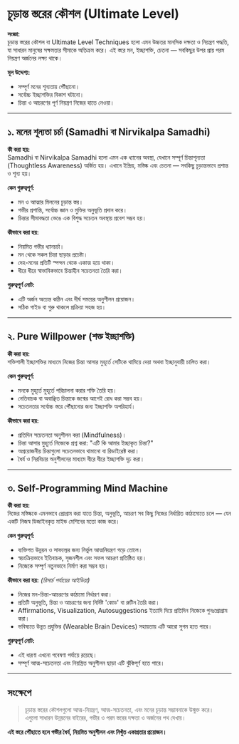 # চূড়ান্ত স্তরের কৌশল (Ultimate Level)

**সংজ্ঞা:**  
চূড়ান্ত স্তরের কৌশল বা Ultimate Level Techniques হলো এমন উচ্চতর মানসিক দক্ষতা ও নিয়ন্ত্রণ পদ্ধতি, যা সাধারন মানুষের সক্ষমতার সীমাকে অতিক্রম করে। এই স্তরে মন, ইচ্ছাশক্তি, চেতনা — সবকিছুর উপর প্রায় পরম নিয়ন্ত্রণ অর্জনের লক্ষ্য থাকে।

**মূল উদ্দেশ্য:**  
- সম্পূর্ণ মনের শূন্যতায় পৌঁছানো।  
- সর্বোচ্চ ইচ্ছাশক্তির বিকাশ ঘটানো।  
- চিন্তা ও আচরণের পূর্ণ নিয়ন্ত্রণ নিজের হাতে নেওয়া।  

---

## ১. মনের শূন্যতা চর্চা (Samadhi বা Nirvikalpa Samadhi)

**কী করা হয়:**  
Samadhi বা Nirvikalpa Samadhi হলো এমন এক ধ্যানের অবস্থা, যেখানে সম্পূর্ণ চিন্তাশূন্যতা (Thoughtless Awareness) অর্জিত হয়। এখানে ইন্দ্রিয়, মস্তিষ্ক এবং চেতনা — সবকিছু চূড়ান্তভাবে প্রশান্ত ও শূন্য হয়।

**কেন গুরুত্বপূর্ণ:**  
- মন ও আত্মার মিলনের চূড়ান্ত স্তর।  
- গভীর প্রশান্তি, সর্বোচ্চ জ্ঞান ও মুক্তির অনুভূতি প্রদান করে।  
- চিন্তার সীমাবদ্ধতা ভেঙে এক বিশুদ্ধ সচেতন অবস্থায় প্রবেশ সম্ভব হয়।

**কীভাবে করা হয়:**  
- নিয়মিত গভীর ধ্যানচর্চা।  
- মন থেকে সকল চিন্তা ছাড়ার প্রচেষ্টা।  
- দেহ-মনের প্রতিটি স্পন্দন থেকে একাত্ম হয়ে থাকা।  
- ধীরে ধীরে স্বাভাবিকভাবে চিন্তাহীন সচেতনতা তৈরি করা।

**গুরুত্বপূর্ণ নোট:**  
- এটি অর্জন অত্যন্ত কঠিন এবং দীর্ঘ সময়ের অনুশীলন প্রয়োজন।  
- সঠিক গাইড বা গুরু থাকলে প্রক্রিয়া সহজ হয়।

---

## ২. Pure Willpower (শক্ত ইচ্ছাশক্তি)

**কী করা হয়:**  
শক্তিশালী ইচ্ছাশক্তির মাধ্যমে নিজের চিন্তা আসার মুহূর্তে সেটিকে থামিয়ে দেয়া অথবা ইচ্ছানুযায়ী চালিত করা।

**কেন গুরুত্বপূর্ণ:**  
- মনকে মুহূর্তে মুহূর্তে পরিচালনা করার শক্তি তৈরি হয়।  
- নেতিবাচক বা অবাঞ্ছিত চিন্তাকে জন্মের আগেই রোধ করা সম্ভব হয়।  
- সচেতনতার সর্বোচ্চ স্তরে পৌঁছানোর জন্য ইচ্ছাশক্তি অপরিহার্য।

**কীভাবে করা হয়:**  
- প্রতিদিন সচেতনতা অনুশীলন করা (Mindfulness)।  
- চিন্তা আসার মুহূর্তে নিজেকে প্রশ্ন করা: "এটি কি আমার ইচ্ছাকৃত চিন্তা?"  
- অপ্রয়োজনীয় চিন্তাগুলো সচেতনভাবে থামানো বা রিডাইরেক্ট করা।  
- ধৈর্য ও নিরবিচার অনুশীলনের মাধ্যমে ধীরে ধীরে ইচ্ছাশক্তি দৃঢ় করা।

---

## ৩. Self-Programming Mind Machine

**কী করা হয়:**  
নিজের মস্তিষ্ককে এমনভাবে প্রোগ্রাম করা যাতে চিন্তা, অনুভূতি, আচরণ সব কিছু নিজের নির্ধারিত কাঠামোতে চলে — যেন একটি নিজস্ব ডিজাইনকৃত মাইন্ড মেশিনের মতো কাজ করে।

**কেন গুরুত্বপূর্ণ:**  
- ব্যক্তিগত উন্নয়ন ও সাফল্যের জন্য নির্ভুল আত্মনিয়ন্ত্রণ গড়ে তোলে।  
- স্বয়ংক্রিয়ভাবে ইতিবাচক, সৃজনশীল এবং সফল আচরণ প্রতিষ্ঠিত হয়।  
- নিজেকে সম্পূর্ণ নতুনভাবে নির্মাণ করা সম্ভব হয়।

**কীভাবে করা হয়:** *(রিসার্চ পর্যায়ের আইডিয়া)*  
- নিজের মন-চিন্তা-আচরণের কাঠামো নির্ধারণ করা।  
- প্রতিটি অনুভূতি, চিন্তা ও আচরণের জন্য নির্দিষ্ট 'কোড' বা রুটিন তৈরি করা।  
- Affirmations, Visualization, Autosuggestions ইত্যাদি দিয়ে প্রতিদিন নিজেকে পুনঃপ্রোগ্রাম করা।  
- ভবিষ্যতে উন্নত প্রযুক্তির (Wearable Brain Devices) সহায়তায় এটি আরো সুগম হতে পারে।

**গুরুত্বপূর্ণ নোট:**  
- এই ধারণা এখনো গবেষণা পর্যায়ে রয়েছে।  
- সম্পূর্ণ আত্ম-সচেতনতা এবং নিয়ন্ত্রিত অনুশীলন ছাড়া এটি ঝুঁকিপূর্ণ হতে পারে।

---

## সংক্ষেপে

> চূড়ান্ত স্তরের কৌশলগুলো আত্ম-নিয়ন্ত্রণ, আত্ম-সচেতনতা, এবং মনের চূড়ান্ত সম্ভাবনাকে উন্মুক্ত করে।  
> এগুলো সাধারন উন্নয়নের বাইরের, গভীর ও পরম স্তরের দক্ষতা ও অর্জনের পথ দেখায়।

**এই স্তরে পৌঁছাতে হলে গভীর ধৈর্য, নিয়মিত অনুশীলন এবং নিখুঁত একাগ্রতার প্রয়োজন।**
